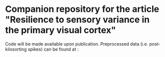 # Companion repository for the article "Resilience to sensory variance in the primary visual cortex"
Code will be made available upon publication. 
Preprocessed data (i.e. post-kilosorting spikes) can be found at :
